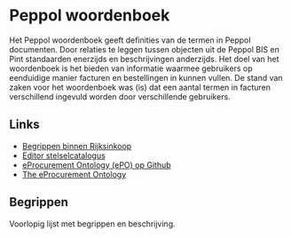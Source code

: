 # Peppol woordenboek #

Het Peppol woordenboek geeft definities van de termen in Peppol documenten. Door relaties te leggen tussen objecten uit de Peppol BIS en Pint standaarden enerzijds en beschrijvingen anderzijds. Het doel van het woordenboek is het bieden van informatie waarmee gebruikers op eenduidige manier facturen en bestellingen in kunnen vullen. De stand van zaken voor het woordenboek was (is) dat een aantal termen in facturen verschillend ingevuld worden door verschillende gebruikers.

## Links ##

* [Begrippen binnen Rijksinkoop](https://begrippenlijst.fin.rijksweb.nl/nl/)
* [Editor stelselcatalogus](https://editor.stelselcatalogus.nl/)
* [eProcurement Ontology (ePO) op Github](https://github.com/OP-TED/ePO/blob/master/README.md)
* [The eProcurement Ontology](https://docs.ted.europa.eu/epo-home/index.html)

## Begrippen

Voorlopig lijst met begrippen en beschrijving.
